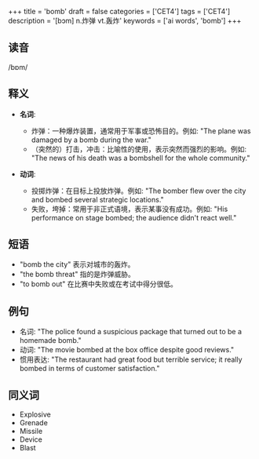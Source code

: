 +++
title = 'bomb'
draft = false
categories = ['CET4']
tags = ['CET4']
description = '[bɔm] n.炸弹 vt.轰炸'
keywords = ['ai words', 'bomb']
+++

## 读音
/bɒm/

## 释义
- **名词**:
  - 炸弹：一种爆炸装置，通常用于军事或恐怖目的。例如: "The plane was damaged by a bomb during the war."
  - （突然的）打击，冲击：比喻性的使用，表示突然而强烈的影响。例如: "The news of his death was a bombshell for the whole community."

- **动词**:
  - 投掷炸弹：在目标上投放炸弹。例如: "The bomber flew over the city and bombed several strategic locations."
  - 失败，垮掉：常用于非正式语境，表示某事没有成功。例如: "His performance on stage bombed; the audience didn't react well."

## 短语
- "bomb the city" 表示对城市的轰炸。
- "the bomb threat" 指的是炸弹威胁。
- "to bomb out" 在比赛中失败或在考试中得分很低。

## 例句
- 名词: "The police found a suspicious package that turned out to be a homemade bomb."
- 动词: "The movie bombed at the box office despite good reviews."
- 惯用表达: "The restaurant had great food but terrible service; it really bombed in terms of customer satisfaction."

## 同义词
- Explosive
- Grenade
- Missile
- Device
- Blast
